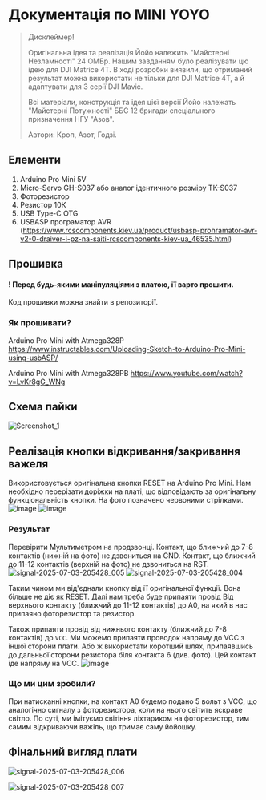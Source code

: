 # Документація по MINI YOYO
> Дисклеймер!
> 
> Оригінальна ідея та реалізація Йойо належить "Майстерні Незламності" 24 ОМБр. Нашим завданням було реалізувати цю ідею для DJI Matrice 4T. В ході розробки виявили, що отриманий результат можна використати не тільки для DJI Matrice 4T, а й адаптувати для 3 серії DJI Mavic.
> 
> Всі матеріали, конструкція та ідея цієї версії Йойо належать "Майстерні Потужності" ББС 12 бригади спеціального призначення НГУ "Азов".
>
> Автори: Кроп, Азот, Годзі.

## Елементи
1. Arduino Pro Mini 5V
2. Micro-Servo GH-S037 або аналог ідентичного розміру TK-S037
3. Фоторезистор
4. Резистор 10К
5. USB Type-C OTG 
6. USBASP програматор AVR (https://www.rcscomponents.kiev.ua/product/usbasp-prohramator-avr-v2-0-draiver-i-pz-na-saiti-rcscomponents-kiev-ua_46535.html)

## Прошивка
#### ! Перед будь-якими маніпуляціями з платою, її варто прошити.
Код прошивки можна знайти в репозиторії.

### Як прошивати?
Arduino Pro Mini with Atmega328P 
https://www.instructables.com/Uploading-Sketch-to-Arduino-Pro-Mini-using-usbASP/

Arduino Pro Mini with Atmega328PB
https://www.youtube.com/watch?v=LvKr8gG_WNg

## Cхема пайки
![Screenshot_1](https://github.com/user-attachments/assets/1d145045-1210-4351-b1f7-3eb3ffc823ec)

## Реалізація кнопки відкривання/закривання важеля
Використовується оригінальна кнопки RESET на Arduino Pro Mini. Нам необхідно перерізати доріжки на платі, що відповідають за оригінальну функціональність кнопки. На фото позначено червоними стрілками.
![image](https://github.com/user-attachments/assets/d95cb9b0-bf25-4b54-972e-4f9de62121b9)
![image](https://github.com/user-attachments/assets/3a17b142-0ad7-484c-8fb8-0df016c1c152)
### Результат
Перевірити Мультиметром на продзвонці.
Контакт, що ближчий до 7-8 контактів (нижній на фото) не дзвониться на GND.
Контакт, що ближчий до 11-12 контактів (верхній на фото) не дзвониться на RST.
![signal-2025-07-03-205428_005](https://github.com/user-attachments/assets/1d2521e1-3942-4b28-9ce4-d2b3c4c31f04)
![signal-2025-07-03-205428_004](https://github.com/user-attachments/assets/33845182-f17e-414e-ad3e-4596a48332c4)

Таким чином ми від'єднали кнопку від її оригінальної функції. Вона більше не діє як RESET.
Далі нам треба буде припаяти провід Від верхнього контакту (ближчий до 11-12 контактів) до A0, на який в нас припаяно фоторезистор та резистор. 

Також припаяти провід від нижнього контакту (ближчий до 7-8 контактів) до `VCC`. Ми можемо припаяти проводок напряму до VCC з іншої сторони плати. Або ж використати коротший шлях, припаявшись до дальньої сторони резистора біля контакта 6 (див. фото). Цей контакт іде напряму на VCC.
![image](https://github.com/user-attachments/assets/f5ca3dd2-1051-47f8-b739-8d5595c533f1)

### Що ми цим зробили?
При натисканні кнопки, на контакт A0 будемо подано 5 вольт з VCC, що аналогічно сигналу з фоторезистора, коли на нього світить яскраве світло. По суті, ми імітуємо світіння ліхтариком на фоторезистор, тим самим відкриваючи важіль, що тримає саму йойошку.

## Фінальний вигляд плати
![signal-2025-07-03-205428_006](https://github.com/user-attachments/assets/c14f1f72-e8a4-492a-aa2f-a5e8a7647bb5)

![signal-2025-07-03-205428_007](https://github.com/user-attachments/assets/14b34dd0-7231-4c41-bd97-fb3970f0a289)


